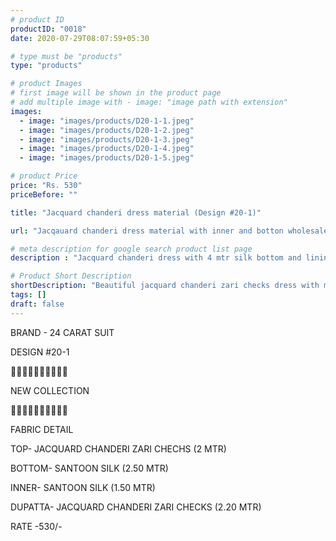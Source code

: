 ```yaml
---
# product ID
productID: "0018"
date: 2020-07-29T08:07:59+05:30

# type must be "products"
type: "products"

# product Images
# first image will be shown in the product page
# add multiple image with - image: "image path with extension"
images:
  - image: "images/products/D20-1-1.jpeg"
  - image: "images/products/D20-1-2.jpeg"
  - image: "images/products/D20-1-3.jpeg"
  - image: "images/products/D20-1-4.jpeg"
  - image: "images/products/D20-1-5.jpeg"

# product Price
price: "Rs. 530"
priceBefore: ""

title: "Jacquard chanderi dress material (Design #20-1)"

url: "Jacqauard chanderi dress material with inner and botton wholesale design20-1"

# meta description for google search product list page
description : "Jacquard chanderi dress with 4 mtr silk bottom and lining with matching chanderi zari dupatta"

# Product Short Description
shortDescription: "Beautiful jacquard chanderi zari checks dress with matching 4 mtr bottom plus lining and chanderi zari checks dupatta."
tags: []
draft: false
---
```

BRAND - 24 CARAT SUIT

DESIGN #20-1

💐💐💐💐💐💐💐💐💐💐

NEW COLLECTION

🌷🌷🌷🌷🌷🌷🌷🌷🌷🌷

FABRIC DETAIL

TOP- JACQUARD CHANDERI ZARI CHECHS (2 MTR)

BOTTOM- SANTOON SILK (2.50 MTR)

INNER- SANTOON SILK (1.50 MTR)

DUPATTA- JACQUARD CHANDERI ZARI CHECKS (2.20 MTR)

RATE -530/-
